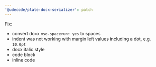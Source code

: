 ```yaml
---
'@udecode/plate-docx-serializer': patch
---
```


Fix:
- convert docx `mso-spacerun: yes` to spaces 
- indent was not working with margin left values including a dot, e.g. `10.0pt`
- docx italic style
- code block
- inline code
